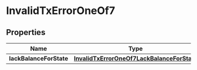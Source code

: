 
# InvalidTxErrorOneOf7

## Properties
| Name | Type | Description | Notes |
| ------------ | ------------- | ------------- | ------------- |
| **lackBalanceForState** | [**InvalidTxErrorOneOf7LackBalanceForState**](InvalidTxErrorOneOf7LackBalanceForState.md) |  |  |



